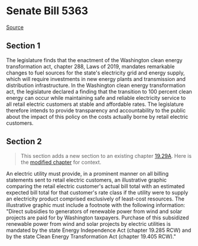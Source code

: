 # Senate Bill 5363

[Source](http://lawfilesext.leg.wa.gov/biennium/2021-22/Xml/Bills/Senate%20Bills/5363.xml)
## Section 1
The legislature finds that the enactment of the Washington clean energy transformation act, chapter 288, Laws of 2019, mandates remarkable changes to fuel sources for the state's electricity grid and energy supply, which will require investments in new energy plants and transmission and distribution infrastructure. In the Washington clean energy transformation act, the legislature declared a finding that the transition to 100 percent clean energy can occur while maintaining safe and reliable electricity service to all retail electric customers at stable and affordable rates. The legislature therefore intends to provide transparency and accountability to the public about the impact of this policy on the costs actually borne by retail electric customers.


## Section 2
> This section adds a new section to an existing chapter [19.29A](/rcw/19_business_regulations—miscellaneous/19.029A_consumers_of_electricity.md). Here is the [modified chapter](rcw/19_business_regulations—miscellaneous/19.029A_consumers_of_electricity.md) for context.

An electric utility must provide, in a prominent manner on all billing statements sent to retail electric customers, an illustrative graphic comparing the retail electric customer's actual bill total with an estimated expected bill total for that customer's rate class if the utility were to supply an electricity product comprised exclusively of least-cost resources. The illustrative graphic must include a footnote with the following information: "Direct subsidies to generators of renewable power from wind and solar projects are paid for by Washington taxpayers. Purchase of this subsidized renewable power from wind and solar projects by electric utilities is mandated by the state Energy Independence Act (chapter 19.285 RCW) and by the state Clean Energy Transformation Act (chapter 19.405 RCW)."

